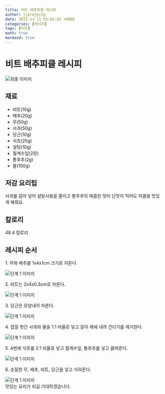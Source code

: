 ```yaml
---
title: 비트 배추피클 레시피
author: jjprojectg
date: 2023-11-11 03:01:02 +0000
categories: [레시피]
tags: [비트]
math: true
mermaid: true
---
```

<meta name="og:type" content="website"/>
<meta charset="UTF-8"/>
<div class="header">
  <h1>비트 배추피클 레시피</h1>
</div>

<div class="container my-4">
  <div class="row">
    <div class="col-12 col-md-6">
      <div class="recipe-image">
        <img src="http://www.foodsafetykorea.go.kr/uploadimg/cook/10_01089_2.png" class="step-image" alt="최종 이미지"/>
      </div>
    </div>
    <div class="col-12 col-md-6">
      <div class="ingredients">
        <h2>재료</h2>
        <ul class="card">
          <li> 비트(10g) </li>
          <li>  배추(20g) </li>
          <li>  무(50g) </li>
          <li>  사과(50g) </li>
          <li> 당근(10g) </li>
          <li>  식초(25g) </li>
          <li>  설탕(10g) </li>
          <li> 월계수잎(2장) </li>
          <li>  통후추(2g) </li>
          <li>  물(100g) </li>
</ul>
      </div>
    </div>
    <div class="col-12 col-md-6">
      <div class="ingredients">
        <h2>저감 요리팁</h2>
        <div class="card"> 
          <p>
            사과를 갈아 넣어 설탕사용을 줄이고 통후추의 매콤한 맛이 단맛이 적어도 피클을 맛있게 해줘요.
          </p>
        </div>
      </div>
      <div class="ingredients">
        <h2>칼로리</h2>
        <div class="card"> 
          <p>
            48.4 칼로리
          </p>
        </div>
      </div>
    </div>
  </div>

  <h2 class="my-4">레시피 순서</h2>
  <div class="card recipe-card">
    <div class="card-body recipe-step">
      <p class="card-text step-description">1. 무와 배추를 1x4x1cm 크기로 
자른다.</p>
      <img src="http://www.foodsafetykorea.go.kr/uploadimg/cook/20_01089_1.JPG" alt="단계 1 이미지" class="step-image"/>
    </div>
  </div>
  <div class="card recipe-card">
    <div class="card-body recipe-step">
      <p class="card-text step-description">2. 비트는 2x4x0.3cm로 자른다.</p>
      <img src="http://www.foodsafetykorea.go.kr/uploadimg/cook/20_01089_2.JPG" alt="단계 1 이미지" class="step-image"/>
    </div>
  </div>
  <div class="card recipe-card">
    <div class="card-body recipe-step">
      <p class="card-text step-description">3. 당근은 모양내어 자른다.</p>
      <img src="http://www.foodsafetykorea.go.kr/uploadimg/cook/20_01089_3.JPG" alt="단계 1 이미지" class="step-image"/>
    </div>
  </div>
  <div class="card recipe-card">
    <div class="card-body recipe-step">
      <p class="card-text step-description">4. 껍질 벗긴 사과와 물을 1:1 비율로
넣고 갈아 체에 내려 건더기를
제거한다.</p>
      <img src="http://www.foodsafetykorea.go.kr/uploadimg/cook/20_01089_4.JPG" alt="단계 1 이미지" class="step-image"/>
    </div>
  </div>
  <div class="card recipe-card">
    <div class="card-body recipe-step">
      <p class="card-text step-description">5. 4번에 식초를 2:1 비율로 넣고
월계수잎, 통후추를 넣고
끓여준다.</p>
      <img src="http://www.foodsafetykorea.go.kr/uploadimg/cook/20_01089_5.JPG" alt="단계 1 이미지" class="step-image"/>
    </div>
  </div>
  <div class="card recipe-card">
    <div class="card-body recipe-step">
      <p class="card-text step-description">6. 손질한 무, 배추, 비트, 당근을
넣고 식혀준다.</p>
      <img src="http://www.foodsafetykorea.go.kr/uploadimg/cook/20_01089_6.JPG" alt="단계 1 이미지" class="step-image"/>
    </div>
  </div>

</div>
맛있는 요리가 되길 기대하겠습니다.
